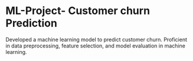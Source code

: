 # ML-Project- Customer churn Prediction
Developed a machine learning model to predict customer churn. Proficient in data
preprocessing, feature selection, and model evaluation in machine learning.
